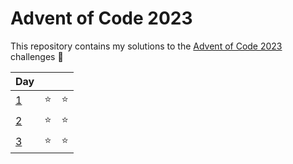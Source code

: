 # Advent of Code 2023

This repository contains my solutions to the [Advent of Code 2023](https://adventofcode.com/2023) challenges 🎄

| Day          |        |        |
|--------------|:------:|:------:|
| [1](day1.py) |   ⭐  |   ⭐   |
| [2](day2.py) |   ⭐  |   ⭐   |
| [3](day3.py) |   ⭐  |   ⭐   |



